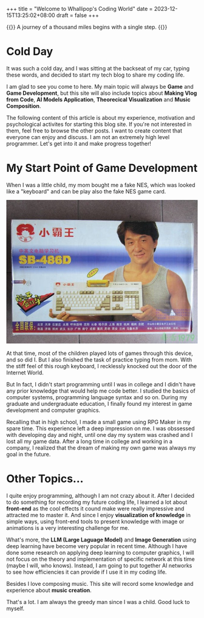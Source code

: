 +++
title = "Welcome to Whallipop's Coding World"
date = 2023-12-15T13:25:02+08:00
draft = false
+++

{{<lead>}}
 A journey of a thousand miles begins with a single step. 
{{</lead>}}

# Cold Day

It was such a cold day, and I was sitting at the backseat of my car, typing these words, and decided to start my tech blog to share my coding life.

I am glad to see you come to here. My main topic will always be **Game** and **Game Development**, but this site will also include topics about **Making Vlog from Code**, **AI Models Application**, **Theorecical Visualization** and **Music Composition**.

<!-- Some posts you might be interested in: -->

The following content of this article is about my experience, motivation and psychological activites for starting this blog site. If you're not interested in them, feel free to browse the other posts. I want to create content that everyone can enjoy and discuss. I am not an extremely high level programmer. Let's get into it and make progress together!

# My Start Point of Game Development

When I was a little child, my mom bought me a fake NES, which was looked like a "keyboard" and can be play also the fake NES game card. 

!["Fake Chinese NES"](xiaobawang.png "Photo from Internet")

At that time, most of the children played lots of games through this device, and so did I. But I also finished the task of practice typing from mom. With the stiff feel of this rough keyboard, I recklessly knocked out the door of the Internet World.

But In fact, I didn't start programming until I was in college and I didn't have any prior knowledge that would help me code better. I studied the basics of computer systems, programming language syntax and so on. During my graduate and undergraduate education, I finally found my interest in game development and computer graphics.

Recalling that in high school, I made a small game using RPG Maker in my spare time. This experience left a deep impression on me. I was obssessed with developing day and night, until one day my system was crashed and I lost all my game data. After a long time in college and working in a company, I realized that the dream of making my own game was always my goal in the future.

# Other Topics...

I quite enjoy programming, although I am not crazy about it. After I decided to do something for recording my future coding life, I learned a lot about **front-end** as the cool effects it cound make were really impressive and attracted me to master it. And since I enjoy **visualization of knowledge** in simple ways, using front-end tools to present knowledge with image or animations is a very interesting challenge for me.

What's more, the **LLM (Large Laguage Model)** and **Image Generation** using deep learning have become very popular in recent time. Although I have done some research on applying deep learning to computer graphics, I will not focus on the theory and implementation of specific network at this time (maybe I will, who knows). Instead, I am going to put together AI networks to see how efficiencies it can provide if I use it in my coding life.

Besides I love composing music. This site will record some knowledge and experience about **music creation**.

That's a lot. I am always the greedy man since I was a child. Good luck to myself.
